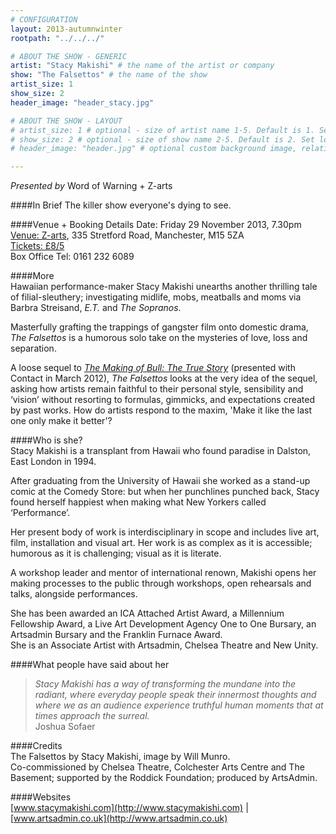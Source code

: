 ```yaml
---
# CONFIGURATION
layout: 2013-autumnwinter
rootpath: "../../../"

# ABOUT THE SHOW - GENERIC
artist: "Stacy Makishi" # the name of the artist or company
show: "The Falsettos" # the name of the show
artist_size: 1
show_size: 2
header_image: "header_stacy.jpg"

# ABOUT THE SHOW - LAYOUT
# artist_size: 1 # optional - size of artist name 1-5. Default is 1. Set longer names to lower values
# show_size: 2 # optional - size of show name 2-5. Default is 2. Set longer names to lower values
# header_image: "header.jpg" # optional custom background image, relative to current page

---
```

*Presented by* Word of Warning + Z-arts      

####In Brief
The killer show everyone's dying to see.       
        
####Venue + Booking Details
Date: Friday 29 November 2013, 7.30pm   
[Venue: Z-arts](http://www.z-arts.org/about-us/getting-here/), 335 Stretford Road, Manchester, M15 5ZA    
[Tickets: £8/5](http://www.z-arts.org/events/wow-stacy-makishi/)    
Box Office Tel: 0161 232 6089     
        
####More       
Hawaiian performance-maker Stacy Makishi unearths another thrilling tale of filial-sleuthery; investigating midlife, mobs, meatballs and moms via Barbra Streisand, *E.T.* and *The Sopranos*.         
          
Masterfully grafting the trappings of gangster film onto domestic drama, *The Falsettos* is a humorous solo take on the mysteries of love, loss and separation.          
         
A loose sequel to [*The Making of Bull: The True Story*](/archive/2012-springsummer/makishi/index.html) (presented with Contact in March 2012), *The Falsettos* looks at the very idea of the sequel, asking how artists remain faithful to their personal style, sensibility and ‘vision’ without resorting to formulas, gimmicks, and expectations created by past works. How do artists respond to the maxim, 'Make it like the last one only make it better'?       
                              
####Who is she?    
Stacy Makishi is a transplant from Hawaii who found paradise in Dalston, East London in 1994.         
         
After graduating from the University of Hawaii she worked as a stand-up comic at the Comedy Store: but when her punchlines punched back, Stacy found herself happiest when making what New Yorkers called ‘Performance’.             
              
Her present body of work is interdisciplinary in scope and includes live art, film, installation and visual art. Her work is as complex as it is accessible; humorous as it is challenging; visual as it is literate.          
        
A workshop leader and mentor of international renown, Makishi opens her making processes to the public through workshops, open rehearsals and talks, alongside performances.           
  
She has been awarded an ICA Attached Artist Award, a Millennium Fellowship Award, a Live Art Development Agency One to One Bursary, an Artsadmin Bursary and the Franklin Furnace Award.        
She is an Associate Artist with Artsadmin, Chelsea Theatre and New Unity.          
           
####What people have said about her     
>*Stacy Makishi has a way of transforming the mundane into the radiant, where everyday people speak their innermost thoughts and where we as an audience experience truthful human moments that at times approach the surreal.*<br>Joshua Sofaer       
         
####Credits    
The Falsettos by Stacy Makishi, image by Will Munro.         
Co-commissioned by Chelsea Theatre, Colchester Arts Centre and The Basement; supported by the Roddick Foundation; produced by ArtsAdmin.         
          
####Websites        
[www.stacymakishi.com](http://www.stacymakishi.com) | 
[www.artsadmin.co.uk](http://www.artsadmin.co.uk)
